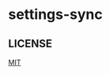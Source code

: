 # settings-sync

## LICENSE

[MIT](https://github.com/koki-develop/vscode-settings-sync/blob/main/LICENSE)
